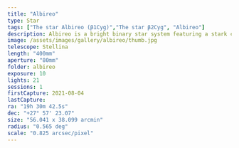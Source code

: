```yaml
---
title: "Albireo"
type: Star
tags: ["The star Albireo (β1Cyg)","The star β2Cyg", "Albireo"]
description: Albireo is a bright binary star system featuring a stark contrast between the primarily yellow A star and bluish secondary star.
image: /assets/images/gallery/albireo/thumb.jpg
telescope: Stellina
length: "400mm"
aperture: "80mm"
folder: albireo
exposure: 10
lights: 21
sessions: 1
firstCapture: 2021-08-04 
lastCapture:
ra: "19h 30m 42.5s"
dec: "+27° 57' 23.07"
size: "56.041 x 38.099 arcmin"
radius: "0.565 deg"
scale: "0.825 arcsec/pixel"
---
```

